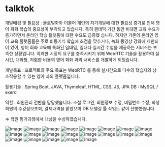 # talktok

개발배경 및 필요성 : 글로벌화와 더불어 개인의 자기개발에 대한 필요성 증가로 인해 영어 회화 학습의 중요성이 부각되고 있습니다. 특히 팬데믹 기간 동안 비대면 교육 수요가 증가하면서 온라인 학습 플랫폼에 대한 수요도 급증했
습니다. 하지만 기존의 온라인 영어 교육 플랫폼들은 주로 비동기식 학습에 초점을 맞추거나, 녹화 동영상 강의에 제한되어 있어, 영어 회화 교육에 특화된 일대일, 일대다 실시간 수업을 제공하는 서비스는 부족한 상황입니다. 이러한
시장의 요구를 충족시키기 위해 WebRTC 기술을 활용하여 실시간, 대화형, 저렴한 비용의 영어 회화 과외 서비스를 개발하게 되었습니다.

개발목표 : 프로젝트의 주요 목표는 WebRTC 를 통해 실시간으로 다수의 학습자와 상호작용할 수 있는 영어 과외 플랫폼입니다.

활용기술 : Spring Boot, JAVA, Thymeleaf, HTML, CSS, JS, JPA DB : MySQL / exerd

역할 : 회원관리 전반을 담당했습니다. 소셜 로그인, 회원정보 수정, 비밀번호 수정, 학생 회원의 수강정보조회, 결제내역을 맡았으며 DB 모델링 툴 작업도 같이 진행했습니다.

⇒ 학원 평가과정에서 대상을 수상하였습니다.

![image](https://github.com/mkari99/talktok/assets/95588307/37c6e03c-e3e1-4267-a3ca-80ae7f488f74)
![image](https://github.com/mkari99/talktok/assets/95588307/42663f74-28f9-4144-80b4-4863c6a68bde)
![image](https://github.com/mkari99/talktok/assets/95588307/409e47fa-dd68-4246-96e9-5eb0baa4c83f)
![image](https://github.com/mkari99/talktok/assets/95588307/06983a08-9df6-4e4e-b2d3-5037040b7c92)
![image](https://github.com/mkari99/talktok/assets/95588307/4770bce6-e64c-4d5b-8d81-7ad91ee9bf78)
![image](https://github.com/mkari99/talktok/assets/95588307/5a4cc7b6-a587-4919-84e9-0df3ce86df0f)
![image](https://github.com/mkari99/talktok/assets/95588307/4b4599d7-30a8-45d6-b432-b973b914f582)
![image](https://github.com/mkari99/talktok/assets/95588307/d2480797-d049-4fbc-b091-0d00392adbab)
![image](https://github.com/mkari99/talktok/assets/95588307/e832a959-160d-46c0-918c-a5f060441282)
![image](https://github.com/mkari99/talktok/assets/95588307/90e668bf-73a8-4bd3-b427-5b163fd84070)
![image](https://github.com/mkari99/talktok/assets/95588307/744b9749-d65d-406a-a201-69b31289a8fd)
![image](https://github.com/mkari99/talktok/assets/95588307/c66aa0ab-2f00-491d-8daa-c5a8f5741222)
![image](https://github.com/mkari99/talktok/assets/95588307/709d4929-fc6d-4547-9b69-1a2c36b7a303)
![image](https://github.com/mkari99/talktok/assets/95588307/d936f449-2d5e-4d22-8e74-f6a4596eae5e)
![image](https://github.com/mkari99/talktok/assets/95588307/2a11a8c2-3f95-4667-84ef-9ce216bd094f)
![image](https://github.com/mkari99/talktok/assets/95588307/82454676-1b9f-4437-b5f6-65934d59fbb7)
![image](https://github.com/mkari99/talktok/assets/95588307/81dcf50d-b9d5-4baa-b9c7-0a49c39abc13)
![image](https://github.com/mkari99/talktok/assets/95588307/2eb37ed4-a8c1-4c21-b3c6-aa7e8f0fd72b)
![image](https://github.com/mkari99/talktok/assets/95588307/4b766196-a028-4c33-b548-0848fd71dd87)
![image](https://github.com/mkari99/talktok/assets/95588307/b04da048-42b9-44bd-a83d-5f938b516c6d)
![image](https://github.com/mkari99/talktok/assets/95588307/e97a5fbc-495c-4679-aa6b-3a344a746932)
